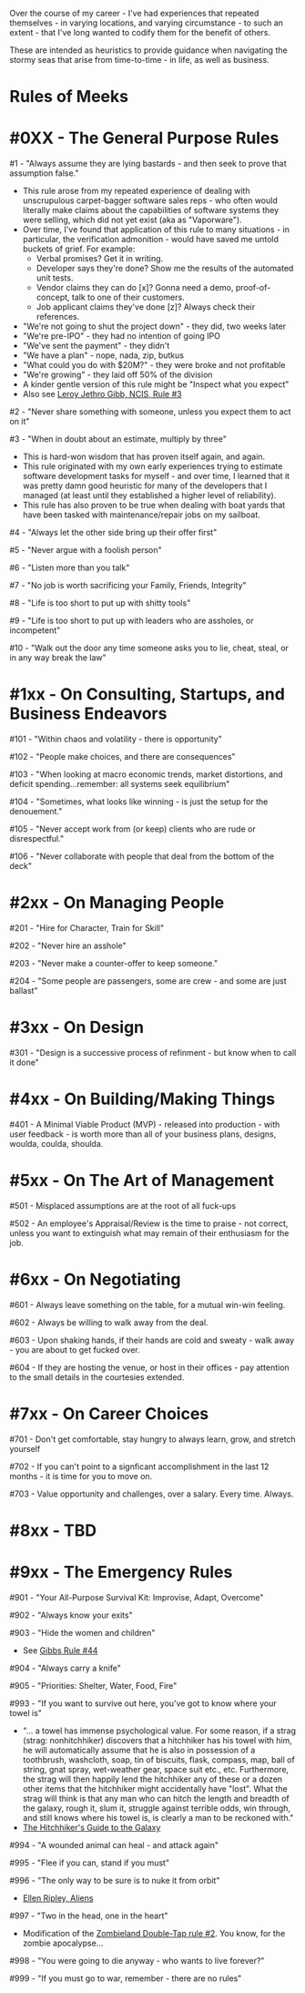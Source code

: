 Over the course of my career - I've had experiences that repeated themselves - in varying locations, and varying circumstance -  to such an extent - that I've long wanted to codify them for the benefit of others. 

These are intended as heuristics to provide guidance when navigating the stormy seas that arise from time-to-time - in life, as well as business.


Rules of Meeks
====

\#0XX - The General Purpose Rules
====

\#1 - "Always assume they are lying bastards - and then seek to prove that assumption false."
* This rule arose from my repeated experience of dealing with unscrupulous carpet-bagger software sales reps - who often would literally make claims about the capabilities of software systems they were selling, which did not yet exist (aka as "Vaporware").  
* Over time, I've found that application of this rule to many situations - in particular, the verification admonition - would have saved me untold buckets of grief. For example:
  * Verbal promises? Get it in writing.
  * Developer says they're done? Show me the results of the automated unit tests.
  * Vendor claims they can do [x]? Gonna need a demo, proof-of-concept, talk to one of their customers.
  * Job applicant claims they've done [z]? Always check their references.   
* "We're not going to shut the project down" - they did, two weeks later
* "We're pre-IPO" - they had no intention of going IPO
* "We've sent the payment" - they didn't
* "We have a plan" - nope, nada, zip, butkus
* "What could you do with $20M?" - they were broke and not profitable
* "We're growing" - they laid off 50% of the division
* A kinder gentle version of this rule might be "Inspect what you expect"
* Also see [Leroy Jethro Gibb, NCIS, Rule #3](http://ncis.wikia.com/wiki/Gibbs%27s_Rules) 

\#2 - "Never share something with someone, unless you expect them to act on it"


\#3 - "When in doubt about an estimate, multiply by three"
* This is hard-won wisdom that has proven itself again, and again.
* This rule originated with my own early experiences trying to estimate software development tasks for myself - and over time, I learned that it was pretty damn good heuristic for many of the developers that I managed (at least  until they established  a higher level of reliability).
* This rule has also proven to be true when dealing with boat yards that have been tasked with maintenance/repair jobs on my sailboat.


\#4 - "Always let the other side bring up their offer first"


\#5 - "Never argue with a foolish person"


\#6 - "Listen more than you talk"


\#7 - "No job is worth sacrificing your Family, Friends, Integrity"


\#8 - "Life is too short to put up with shitty tools"


\#9 - "Life is too short to put up with leaders who are assholes, or incompetent"


\#10 - "Walk out the door any time someone  asks you to lie, cheat, steal, or in any way break the law"




\#1xx - On Consulting, Startups, and Business Endeavors 
====

\#101 - "Within chaos and volatility - there is opportunity"


\#102 - "People make choices, and there are consequences"


\#103 - "When looking at macro economic trends, market distortions, and deficit spending...remember: all systems seek equilibrium"


\#104 - "Sometimes, what looks like winning - is just the setup for the denouement."


\#105 - "Never accept work from (or keep) clients who are rude or disrespectful."


\#106 - "Never collaborate with people that deal from the bottom of the deck"



\#2xx - On Managing People
====


\#201 - "Hire for Character, Train for Skill"


\#202 - "Never hire an asshole"


\#203 - "Never make a counter-offer to keep someone."


\#204 - "Some people are passengers, some are crew - and some are just ballast"



\#3xx - On Design 
====

\#301 - "Design is a successive process of refinment - but know when to call it done"




\#4xx - On Building/Making Things
====
\#401 - A Minimal Viable Product (MVP) - released into production - with user feedback - is worth more than all of your business plans, designs, woulda, coulda, shoulda.



\#5xx - On The Art of Management
====

\#501 - Misplaced assumptions are at the root of all fuck-ups

\#502 - An employee's Appraisal/Review is the time to praise - not correct, unless you want to extinguish what may remain of their enthusiasm for the job.




\#6xx - On Negotiating
====

\#601 - Always leave something on the table, for a mutual win-win feeling.

\#602 - Always be willing to walk away from the deal.

\#603 - Upon shaking hands, if their hands are cold and sweaty - walk away - you are about to get fucked over.

\#604 - If they are hosting the venue, or host in their offices - pay attention to the small details in the courtesies extended. 




\#7xx - On Career Choices
====

\#701 - Don't get comfortable, stay hungry to always learn, grow,  and stretch yourself

\#702 - If you can't point to a signficant accomplishment in the last 12 months - it is time for you to move on.

\#703 - Value opportunity and challenges, over a salary. Every time. Always.



\#8xx - TBD
====





\#9xx - The Emergency Rules
====

\#901 - "Your All-Purpose Survival Kit: Improvise, Adapt, Overcome"


\#902 - "Always know your exits"


\#903 - "Hide the women and children"
* See [Gibbs Rule #44](http://ncis.wikia.com/wiki/Gibbs%27s_Rules)


\#904 - "Always carry a knife"


\#905 - "Priorities: Shelter, Water, Food, Fire"


\#993 - "If you want to survive out here, you’ve got to know where your towel is"
  * "... a towel has immense psychological value. For some reason, if a strag (strag: nonhitchhiker) discovers that a hitchhiker has his towel with him, he will automatically assume that he is also in possession of a toothbrush, washcloth, soap, tin of biscuits, flask, compass, map, ball of string, gnat spray, wet-weather gear, space suit etc., etc. Furthermore, the strag will then happily lend the hitchhiker any of these or a dozen other items that the hitchhiker might accidentally have "lost". What the strag will think is that any man who can hitch the length and breadth of the galaxy, rough it, slum it, struggle against terrible odds, win through, and still knows where his towel is, is clearly a man to be reckoned with."  
  * [The Hitchhiker's Guide to the Galaxy ](https://en.wikiquote.org/wiki/The_Hitchhiker%27s_Guide_to_the_Galaxy_(film))

\#994 - "A wounded animal can heal - and attack again"


\#995 - "Flee if you can, stand if you must"


\#996 - "The only way to be sure is to nuke it from orbit"
* [Ellen Ripley, Aliens](https://www.youtube.com/watch?v=nnHmUk_J6xQ)


\#997 - "Two in the head, one in the heart" 
* Modification of the [Zombieland Double-Tap rule #2]( http://zombie.wikia.com/wiki/Zombieland_Survival_Rules).  You know, for the zombie apocalypse...


\#998 - "You were going to die anyway - who wants to live forever?"


\#999 - "If you must go to war, remember - there are no rules"
